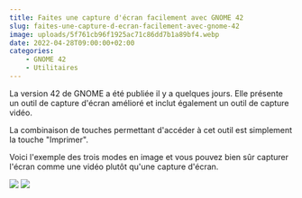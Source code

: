 ```yaml
---
title: Faites une capture d'écran facilement avec GNOME 42
slug: faites-une-capture-d-ecran-facilement-avec-gnome-42
image: uploads/5f761cb96f1925ac71c86dd7b1a89bf4.webp
date: 2022-04-28T09:00:00+02:00
categories:
    - GNOME 42
    - Utilitaires
---
```


La version 42 de GNOME a été publiée il y a quelques jours. Elle présente un outil de capture d'écran amélioré et inclut également un outil de capture vidéo.

La combinaison de touches permettant d'accéder à cet outil est simplement la touche "Imprimer".

Voici l'exemple des trois modes en image et vous pouvez bien sûr capturer l'écran comme une vidéo plutôt qu'une capture d'écran.

![](uploads/8ce3b31dba6acd763703071b5dc8d721.webp) ![](uploads/55217c884660bb9b9abe37878fe82ad5.webp)
